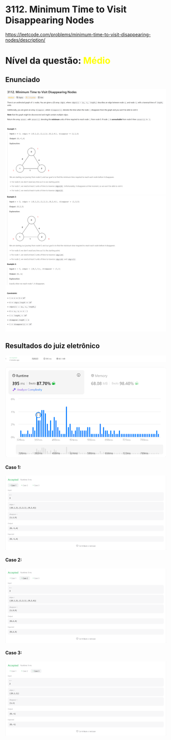 # 3112. Minimum Time to Visit Disappearing Nodes

https://leetcode.com/problems/minimum-time-to-visit-disappearing-nodes/description/

# Nível da questão:  <span style="color: yellow;">Médio</span>

## Enunciado

![](/Assets/Q1_media/Q1_enunciado.png)
![](/Assets/Q1_media/Q1_enunciado2.png)

## Resultados do juiz eletrônico
![](/Assets/Q1_media/Q1_resultado.png)

![](/Assets/Q1_media/Q1_status.png)

#### Caso 1:
![](/Assets/Q1_media/Q1_case1.png)

#### Caso 2:
![](/Assets/Q1_media/Q1_case2.png)

#### Caso 3:
![](/Assets/Q1_media/Q1_case3.png)